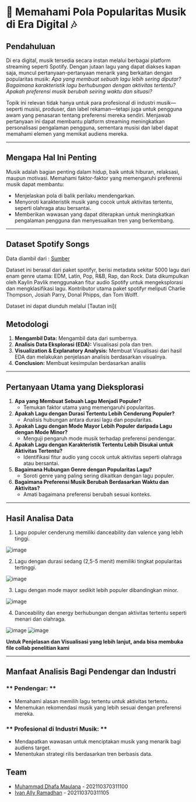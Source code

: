 # 🎵 **Memahami Pola Popularitas Musik di Era Digital** 🎶  

## **Pendahuluan**  
Di era digital, musik tersedia secara instan melalui berbagai platform streaming seperti Spotify. Dengan jutaan lagu yang dapat diakses kapan saja, muncul pertanyaan-pertanyaan menarik yang berkaitan dengan popularitas musik: _Apa yang membuat sebuah lagu lebih sering diputar? Bagaimana karakteristik lagu berhubungan dengan aktivitas tertentu? Apakah preferensi musik berubah seiring waktu dan situasi?_

Topik ini relevan tidak hanya untuk para profesional di industri musik—seperti musisi, produser, dan label rekaman—tetapi juga untuk pengguna awam yang penasaran tentang preferensi mereka sendiri. Menjawab pertanyaan ini dapat membantu platform streaming meningkatkan personalisasi pengalaman pengguna, sementara musisi dan label dapat memahami elemen yang memikat audiens mereka. 

---

## **Mengapa Hal Ini Penting**  
Musik adalah bagian penting dalam hidup, baik untuk hiburan, relaksasi, maupun motivasi. Memahami faktor-faktor yang memengaruhi preferensi musik dapat membantu:  
- Menjelaskan pola di balik perilaku mendengarkan.  
- Menyoroti karakteristik musik yang cocok untuk aktivitas tertentu, seperti olahraga atau bersantai.  
- Memberikan wawasan yang dapat diterapkan untuk meningkatkan pengalaman pengguna dan menyesuaikan tren yang berkembang.  

---
## **Dataset Spotify Songs**
Data diambil dari : [Sumber](https://github.com/rfordatascience/tidytuesday/blob/main/data/2020/2020-01-21/readme.md)

Dataset ini berasal dari paket spotifyr, berisi metadata sekitar 5000 lagu dari enam genre utama: EDM, Latin, Pop, R&B, Rap, dan Rock. Data dikumpulkan oleh Kaylin Pavlik menggunakan fitur audio Spotify untuk mengeksplorasi dan mengklasifikasi lagu. Kontributor utama paket spotifyr meliputi Charlie Thompson, Josiah Parry, Donal Phipps, dan Tom Wolff.

Dataset ini dapat diunduh melalui [Tautan ini](

## **Metodologi**  
1. **Mengambil Data:** Mengambil data dari sumbernya.
2. **Analisis Data Eksplorasi (EDA):** Visualisasi pola dan tren.
3. **Visualization & Explanatory Analysis:** Membuat Visualisasi dari hasil EDA dan melakukan penjelasan analisis berdasarkan visualnya.
4. **Conclusion:** Membuat kesimpulan berdasarkan analiis


---

## **Pertanyaan Utama yang Dieksplorasi**  
1. **Apa yang Membuat Sebuah Lagu Menjadi Populer?**  
   - Temukan faktor utama yang memengaruhi popularitas.  
2. **Apakah Lagu dengan Durasi Tertentu Lebih Cenderung Populer?**  
   - Analisis hubungan antara durasi lagu dan popularitas.  
3. **Apakah Lagu dengan Mode Mayor Lebih Populer daripada Lagu dengan Mode Minor?**  
   - Menguji pengaruh mode musik terhadap preferensi pendengar.  
4. **Apakah Lagu dengan Karakteristik Tertentu Lebih Disukai untuk Aktivitas Tertentu?**  
   - Identifikasi fitur audio yang cocok untuk aktivitas seperti olahraga atau bersantai.  
5. **Bagaimana Hubungan Genre dengan Popularitas Lagu?**  
   - Soroti genre yang paling sering dikaitkan dengan lagu populer.  
6. **Bagaimana Preferensi Musik Berubah Berdasarkan Waktu dan Aktivitas?**  
   - Amati bagaimana preferensi berubah sesuai konteks.  

---


## **Hasil Analisa Data**
1. Lagu populer cenderung memiliki danceability dan valence yang lebih tinggi.


![image](https://github.com/user-attachments/assets/257e8e88-8a19-4417-a0a5-0f4ce2ac5938)


2. Lagu dengan durasi sedang (2,5-5 menit) memiliki tingkat popularitas tertinggi.


![image](https://github.com/user-attachments/assets/463f0cef-6236-42a6-aed2-1d37c901e704)


3.  Lagu dengan mode mayor sedikit lebih populer dibandingkan minor.


![image](https://github.com/user-attachments/assets/1f09f0d9-16ee-45c1-b2a4-5d469b92db35)

    
4. Danceability dan energy berhubungan dengan aktivitas tertentu seperti menari dan olahraga.


![image](https://github.com/user-attachments/assets/84550c44-32e5-4cb3-93d8-2fec73de6182)
![image](https://github.com/user-attachments/assets/25451f5e-1716-43e3-85b8-addc79061ab6)


**Untuk Penjelasan dan Visualisasi yang lebih lanjut, anda bisa membuka file collab penelitian kami**

---

##  **Manfaat Analisis Bagi Pendengar dan Industri**  

### ** Pendengar: **  
- Memahami alasan memilih lagu tertentu untuk aktivitas tertentu.  
- Menemukan rekomendasi musik yang lebih sesuai dengan preferensi mereka.  

### ** Profesional di Industri Musik: **  
- Mendapatkan wawasan untuk menciptakan musik yang menarik bagi audiens target.  
- Menentukan strategi rilis berdasarkan tren berbasis data.


## **Team**
- [Muhammad Dhafa Maulana](https://github.com/Dhafx) - 202110370311100
- [Ivan Ally Ramadhan](https://github.com/ivanallyy) - 202110370311105
